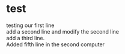 # test
testing
our first line   
add a second line and modify the second line  
add a third line.  
Added fifth line in the second computer 
